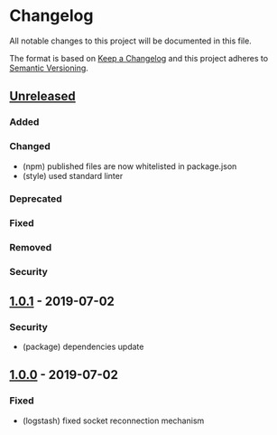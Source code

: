 # Changelog
All notable changes to this project will be documented in this file.

The format is based on [Keep a Changelog](http://keepachangelog.com/en/1.0.0/)
and this project adheres to [Semantic Versioning](http://semver.org/spec/v2.0.0.html).

## [Unreleased]
### Added
### Changed
- (npm) published files are now whitelisted in package.json
- (style) used standard linter
### Deprecated
### Fixed
### Removed
### Security

## [1.0.1] - 2019-07-02
### Security
- (package) dependencies update

## [1.0.0] - 2019-07-02
### Fixed
- (logstash) fixed socket reconnection mechanism

[Unreleased]: https://github.com/s3pweb/s3pweb-logger/commits/
[1.0.1]: https://github.com/s3pweb/s3pweb-logger/commits/v1.0.1
[1.0.0]: https://github.com/s3pweb/s3pweb-logger/commits/v1.0.0
